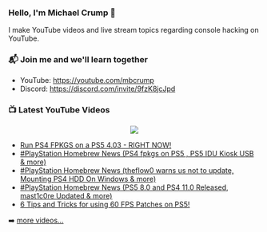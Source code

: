 ### Hello, I'm Michael Crump 👋

I make YouTube videos and live stream topics regarding console hacking on YouTube. 

### 📬 Join me and we'll learn together

- YouTube: https://youtube.com/mbcrump
- Discord: https://discord.com/invite/9fzK8jcJpd

### 📺 Latest YouTube Videos

<div align="center">

[<img src="https://img.shields.io/badge/-Subscribe-red?style=for-the-badge&logo=youtube&logoColor=white"/>](https://www.youtube.com/c/mbcrump?sub_confirmation=1)

</div>

<!-- YOUTUBE:START -->
- [Run PS4 FPKGS on a PS5 4.03 - RIGHT NOW!](https://www.youtube.com/watch?v=8-vuFoAi60g)
- [#PlayStation Homebrew News &lpar;PS4 fpkgs on PS5 , PS5 IDU Kiosk USB &amp; more&rpar;](https://www.youtube.com/watch?v=j8geZpPAqYs)
- [#PlayStation Homebrew News &lpar;theflow0 warns us not to update, Mounting PS4 HDD On Windows &amp; more&rpar;](https://www.youtube.com/watch?v=aJB_y_6Nbyo)
- [#PlayStation Homebrew News &lpar;PS5 8.0 and PS4 11.0 Released, mast1c0re Updated &amp; more&rpar;](https://www.youtube.com/watch?v=Nu0m57YOoWs)
- [6 Tips and Tricks for using 60 FPS Patches on PS5!](https://www.youtube.com/watch?v=9IEbemGtiXs)
<!-- YOUTUBE:END -->

➡️ [more videos...](https://youtube.com/mbcrump)

